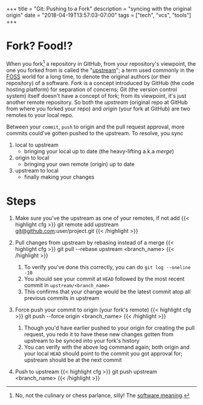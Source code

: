 +++
title = "Git: Pushing to a Fork"
description = "syncing with the original origin"
date = "2018-04-19T13:57:03-07:00"
tags = ["tech", "vcs", "tools"]
+++


# Fork? Food!?

When you fork[^1] a repository in GitHub, from your repository's viewpoint, the one you forked from is called the "[upstream][]"; a term used commonly in the [FOSS][] world for a long time, to denote the original authors (or their repository) of a software.  _Fork_ is a concept introduced by GitHub (the code hosting platform) for separation of concerns; Git (the version control system) itself doesn't have a concept of fork; from its viewpoint, it's just another remote repository.  So both the _upstream_ (original repo at GitHub from where you forked your repo) and _origin_ (your fork at GitHub) are two remotes to your local repo.

Between your `commit`, `push` to origin and the pull request approval, more commits could've gotten pushed to the upstream.  To resolve, you sync

1. local to upstream
    * bringing your local up to date (the heavy-lifting a.k.a *merge*)
2. origin to local
    * bringing your own remote (origin) up to date
3. upstream to local
    * finally making your changes

[upstream]: https://en.wikipedia.org/wiki/Upstream_(software_development)
[FOSS]: https://en.wikipedia.org/wiki/Free_and_open-source_software

# Steps

1. Make sure you've the upstream as one of your remotes, if not add
{{< highlight cfg >}}
git remote add upstream git@github.com:user/project.git
{{< /highlight >}}

1. Pull changes from upstream by rebasing instead of a merge
{{< highlight cfg >}}
git pull --rebase upstream <branch_name>
{{< /highlight >}}

    1. To verify you've done this correctly, you can do `git log --oneline -10`
    2. You should see your commit at `HEAD` followed by the most recent commit in `upstream/<branch_name>`
    3. This confirms that your change would be the latest commit atop all previous commits in upstream

3. Force push your commit to origin (your fork's remote)
{{< highlight cfg >}}
git push --force origin <branch_name>
{{< /highlight >}}
    1. Though you'd have earlier pushed to your origin for creating the pull request, you redo it to have these new changes gotten from upstream to be synced into your fork's history
    2. You can verify with the above log command again; both origin and your local `HEAD` should point to the commit you got approval for; upstream should be at the next commit
4. Push to upstream
{{< highlight cfg >}}
git push upstream <branch_name>
{{< /highlight >}}

[^1]: No, not the culinary or chess parlance, silly! The [software meaning](https://en.wikipedia.org/wiki/Fork_(software_development)).
